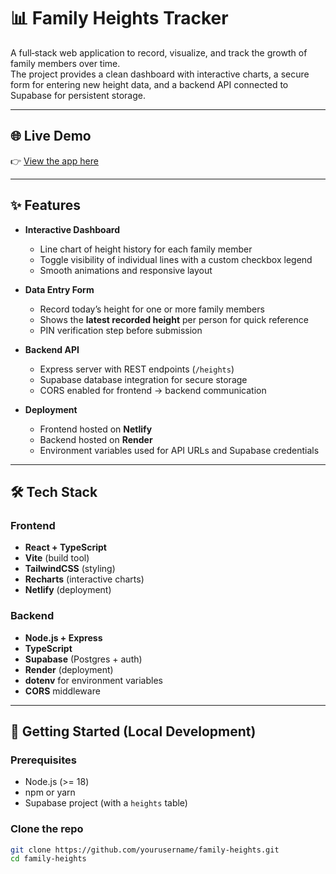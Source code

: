 # 📊 Family Heights Tracker

A full‑stack web application to record, visualize, and track the growth of family members over time.  
The project provides a clean dashboard with interactive charts, a secure form for entering new height data, and a backend API connected to Supabase for persistent storage.

---

## 🌐 Live Demo

👉 [View the app here](https://fam-height.netlify.app/)

---

## ✨ Features

- **Interactive Dashboard**  
  - Line chart of height history for each family member  
  - Toggle visibility of individual lines with a custom checkbox legend  
  - Smooth animations and responsive layout  

- **Data Entry Form**  
  - Record today’s height for one or more family members  
  - Shows the **latest recorded height** per person for quick reference  
  - PIN verification step before submission  

- **Backend API**  
  - Express server with REST endpoints (`/heights`)  
  - Supabase database integration for secure storage  
  - CORS enabled for frontend → backend communication  

- **Deployment**  
  - Frontend hosted on **Netlify**  
  - Backend hosted on **Render**  
  - Environment variables used for API URLs and Supabase credentials  

---

## 🛠️ Tech Stack

### Frontend
- **React + TypeScript**
- **Vite** (build tool)
- **TailwindCSS** (styling)
- **Recharts** (interactive charts)
- **Netlify** (deployment)

### Backend
- **Node.js + Express**
- **TypeScript**
- **Supabase** (Postgres + auth)
- **Render** (deployment)
- **dotenv** for environment variables
- **CORS** middleware

---

## 🚀 Getting Started (Local Development)

### Prerequisites
- Node.js (>= 18)
- npm or yarn
- Supabase project (with a `heights` table)

### Clone the repo
```bash
git clone https://github.com/yourusername/family-heights.git
cd family-heights
